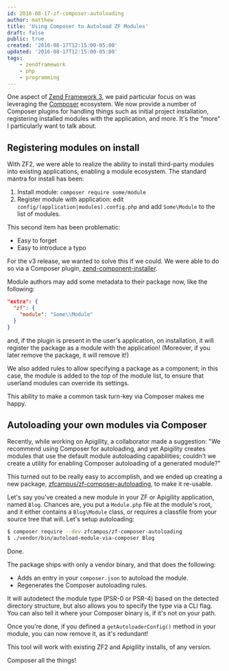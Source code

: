 ```yaml
---
id: 2016-08-17-zf-composer-autoloading
author: matthew
title: 'Using Composer to Autoload ZF Modules'
draft: false
public: true
created: '2016-08-17T12:15:00-05:00'
updated: '2016-08-17T12:15:00-05:00'
tags:
    - zendframework
    - php
    - programming
---
```


One aspect of [Zend Framework 3](https://framework.zend.com/blog/2016-06-28-zend-framework-3.html),
we paid particular focus on was leveraging the [Composer](https://getcomposer.org)
ecosystem. We now provide a number of Composer plugins for handling things such
as initial project installation, registering installed modules with the
application, and more. It's the "more" I particularly want to talk about.

<!--- EXTENDED -->

## Registering modules on install

With ZF2, we were able to realize the ability to install third-party modules
into existing applications, enabling a module ecosystem. The standard mantra for
install has been:

1. Install module: `composer require some/module`
2. Register module with application: edit `config/(application|modules).config.php`
   and add `Some\Module` to the list of modules.

This second item has been problematic:

- Easy to forget
- Easy to introduce a typo

For the v3 release, we wanted to solve this if we could. We were able to do so
via a Composer plugin, [zend-component-installer](https://docs.zendframework.com/zend-component-installer).

Module authors may add some metadata to their package now, like the following:

```json
"extra": {
  "zf": {
    "module": "Some\\Module"
  }
}
```

and, if the plugin is present in the user's application, on installation, it
will register the package as a module with the application! (Moreover, if you
later remove the package, it will remove it!)

We also added rules to allow specifying a package as a component; in this case,
the module is added to the *top* of the module list, to ensure that userland
modules can override its settings.

This ability to make a common task turn-key via Composer makes me happy.

## Autoloading your own modules via Composer

Recently, while working on Apigility, a collaborator made a suggestion: "We
recommend using Composer for autoloading, and yet Apigility creates modules that
use the default module autoloading capabilities; couldn't we create a utility
for enabling Composer autoloading of a generated module?"

This turned out to be really easy to accomplish, and we ended up creating a new
package, [zfcampus/zf-composer-autoloading](https://apigility.org/documentation/modules/zf-composer-autoloading),
to make it re-usable.

Let's say you've created a new module in your ZF or Apigility application, named
`Blog`. Chances are, you put a `Module.php` file at the module's root, and it
either contains a `Blog\Module` class, or requires a classfile from your source
tree that will. Let's setup autoloading:

```bash
$ composer require --dev zfcampus/zf-composer-autoloading
$ ./vendor/bin/autoload-module-via-composer Blog
```

Done.

The package ships with only a vendor binary, and that does the following:

- Adds an entry in your `composer.json` to autoload the module.
- Regenerates the Composer autoloading rules.

It will autodetect the module type (PSR-0 or PSR-4) based on the detected
directory structure, but also allows you to specify the type via a CLI flag. You
can also tell it where your Composer binary is, if it's not on your path.

Once you're done, if you defined a `getAutoloaderConfig()` method in your
module, you can now remove it, as it's redundant!

This tool will work with existing ZF2 and Apigility installs, of any version.

Composer all the things!
